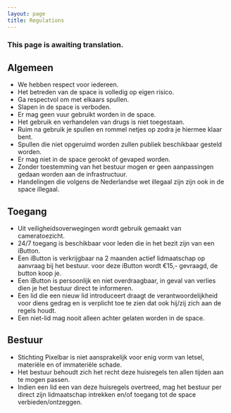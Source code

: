 ```yaml
---
layout: page
title: Regulations
---
```

### This page is awaiting translation.

## Algemeen
* We hebben respect voor iedereen.
* Het betreden van de space is volledig op eigen risico.
* Ga respectvol om met elkaars spullen.
* Slapen in de space is verboden.
* Er mag geen vuur gebruikt worden in de space.
* Het gebruik en verhandelen van drugs is niet toegestaan.
* Ruim na gebruik je spullen en rommel netjes op zodra je hiermee klaar bent.
* Spullen die niet opgeruimd worden zullen publiek beschikbaar gesteld worden.
* Er mag niet in de space gerookt of gevaped worden.
* Zonder toestemming van het bestuur mogen er geen aanpassingen gedaan worden aan de infrastructuur.
* Handelingen die volgens de Nederlandse wet illegaal zijn zijn ook in de space illegaal.


## Toegang
* Uit veiligheidsoverwegingen wordt gebruik gemaakt van cameratoezicht.
* 24/7 toegang is beschikbaar voor leden die in het bezit zijn van een iButton.
* Een iButton is verkrijgbaar na 2 maanden actief lidmaatschap op aanvraag bij het bestuur. voor deze iButton wordt €15,- gevraagd, de button koop je.
* Een iButton is persoonlijk en niet overdraagbaar, in geval van verlies dien je het bestuur direct te informeren.
* Een lid die een nieuw lid introduceert draagt de verantwoordelijkheid voor diens gedrag en is verplicht toe te zien dat ook hij/zij zich aan de regels houdt.
* Een niet-lid mag nooit alleen achter gelaten worden in de space.


## Bestuur
* Stichting Pixelbar is niet aansprakelijk voor enig vorm van letsel, materiële en of immateriële schade.
* Het bestuur behoudt zich het recht deze huisregels ten allen tijden aan te mogen passen.
* Indien een lid een van deze huisregels overtreed, mag het bestuur per direct zijn lidmaatschap intrekken en/of toegang tot de space verbieden/ontzeggen.

